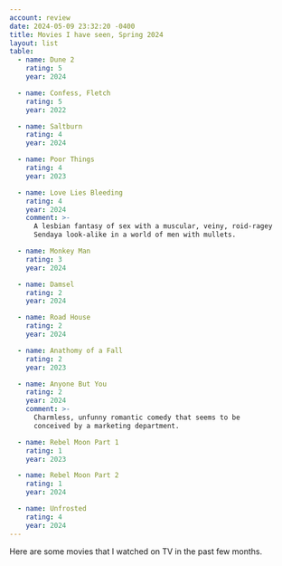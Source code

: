 ```yaml
---
account: review
date: 2024-05-09 23:32:20 -0400
title: Movies I have seen, Spring 2024
layout: list
table:
  - name: Dune 2
    rating: 5
    year: 2024

  - name: Confess, Fletch
    rating: 5
    year: 2022

  - name: Saltburn
    rating: 4
    year: 2024

  - name: Poor Things
    rating: 4
    year: 2023

  - name: Love Lies Bleeding
    rating: 4
    year: 2024
    comment: >-
      A lesbian fantasy of sex with a muscular, veiny, roid-ragey 
      Sendaya look-alike in a world of men with mullets.

  - name: Monkey Man
    rating: 3
    year: 2024

  - name: Damsel
    rating: 2
    year: 2024

  - name: Road House
    rating: 2
    year: 2024

  - name: Anathomy of a Fall
    rating: 2
    year: 2023

  - name: Anyone But You
    rating: 2
    year: 2024
    comment: >-
      Charmless, unfunny romantic comedy that seems to be
      conceived by a marketing department.

  - name: Rebel Moon Part 1
    rating: 1
    year: 2023

  - name: Rebel Moon Part 2
    rating: 1
    year: 2024

  - name: Unfrosted
    rating: 4
    year: 2024
---
```


Here are some movies that I watched on TV in the past few months.
